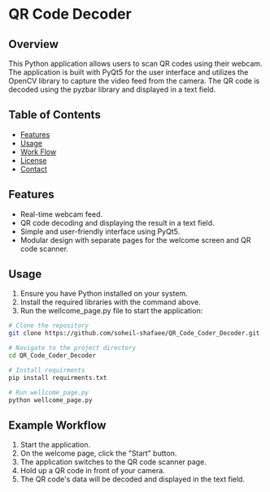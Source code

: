 # QR Code Decoder
## Overview
This Python application allows users to scan QR codes using their webcam. The application is built with PyQt5 for the user interface and utilizes the OpenCV library to capture the video feed from the camera. The QR code is decoded using the pyzbar library and displayed in a text field.

## Table of Contents

- [Features](#Features)
- [Usage](#usage)
- [Work Flow](#Workflow)
- [License](#license)
- [Contact](#contact)

## Features

- Real-time webcam feed.
- QR code decoding and displaying the result in a text field.
- Simple and user-friendly interface using PyQt5.
- Modular design with separate pages for the welcome screen and QR code scanner.

## Usage
1. Ensure you have Python installed on your system.
2. Install the required libraries with the command above.
3. Run the wellcome_page.py file to start the application:

```bash
# Clone the repository
git clone https://github.com/soheil-shafaee/QR_Code_Coder_Decoder.git

# Navigate to the project directory
cd QR_Code_Coder_Decoder

# Install requirments
pip install requirments.txt

# Run wellcome_page.py
python wellcome_page.py

```
## Example Workflow
1. Start the application.
2. On the welcome page, click the "Start" button.
3. The application switches to the QR code scanner page.
4. Hold up a QR code in front of your camera.
5. The QR code's data will be decoded and displayed in the text field.
